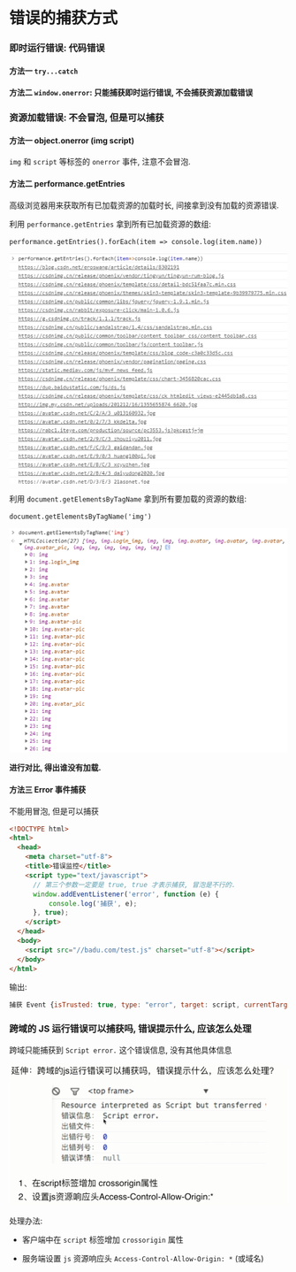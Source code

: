 # 错误的捕获方式

### 即时运行错误: 代码错误

#### 方法一 `try...catch`

#### 方法二 `window.onerror`: 只能捕获即时运行错误, 不会捕获资源加载错误

### 资源加载错误: 不会冒泡, 但是可以捕获

#### 方法一 object.onerror (img script)

`img` 和 `script` 等标签的 `onerror` 事件, 注意不会冒泡.

#### 方法二 performance.getEntries

高级浏览器用来获取所有已加载资源的加载时长, 间接拿到没有加载的资源错误.

利用 `performance.getEntries` 拿到所有已加载资源的数组:

```JS
performance.getEntries().forEach(item => console.log(item.name))
```

![](./media/performance.png)

利用 `document.getElementsByTagName` 拿到所有要加载的资源的数组:

```JS
document.getElementsByTagName('img')
```

![](./media/tagname.png)

**进行对比, 得出谁没有加载.**

#### 方法三 Error 事件捕获

不能用冒泡, 但是可以捕获

```html
<!DOCTYPE html>
<html>
  <head>
    <meta charset="utf-8">
    <title>错误监控</title>
    <script type="text/javascript">
      // 第三个参数一定要是 true, true 才表示捕获, 冒泡是不行的.
      window.addEventListener('error', function (e) {
          console.log('捕获', e);
      }, true);
    </script>
  </head>
  <body>
    <script src="//badu.com/test.js" charset="utf-8"></script>
  </body>
</html>
```

输出:

```js
捕获 Event {isTrusted: true, type: "error", target: script, currentTarget: Window, eventPhase: 1, …}
```

### 跨域的 JS 运行错误可以捕获吗, 错误提示什么, 应该怎么处理

跨域只能捕获到 `Script error.` 这个错误信息, 没有其他具体信息

![](./media/cross-origin-error.png)

处理办法:

- 客户端中在 `script` 标签增加 `crossorigin` 属性

- 服务端设置 `js` 资源响应头 `Access-Control-Allow-Origin: *` (或域名)